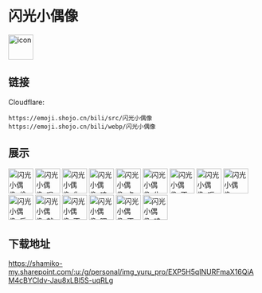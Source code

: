 # 闪光小偶像
<img src="https://emoji.shojo.cn/bili/src/闪光小偶像/icon.png" width="50" height="50" alt="icon">

## 链接
Cloudflare:
```
https://emoji.shojo.cn/bili/src/闪光小偶像
https://emoji.shojo.cn/bili/webp/闪光小偶像
```
## 展示
<img src="https://emoji.shojo.cn/bili/src/闪光小偶像/闪光小偶像-偷笑.png" width="50" height="50" alt="闪光小偶像-偷笑">
<img src="https://emoji.shojo.cn/bili/src/闪光小偶像/闪光小偶像-唱歌.png" width="50" height="50" alt="闪光小偶像-唱歌">
<img src="https://emoji.shojo.cn/bili/src/闪光小偶像/闪光小偶像-你说什么.png" width="50" height="50" alt="闪光小偶像-你说什么">
<img src="https://emoji.shojo.cn/bili/src/闪光小偶像/闪光小偶像-哇塞.png" width="50" height="50" alt="闪光小偶像-哇塞">
<img src="https://emoji.shojo.cn/bili/src/闪光小偶像/闪光小偶像-点赞.png" width="50" height="50" alt="闪光小偶像-点赞">
<img src="https://emoji.shojo.cn/bili/src/闪光小偶像/闪光小偶像-生气.png" width="50" height="50" alt="闪光小偶像-生气">
<img src="https://emoji.shojo.cn/bili/src/闪光小偶像/闪光小偶像-不要说哦.png" width="50" height="50" alt="闪光小偶像-不要说哦">
<img src="https://emoji.shojo.cn/bili/src/闪光小偶像/闪光小偶像-呃.png" width="50" height="50" alt="闪光小偶像-呃">
<img src="https://emoji.shojo.cn/bili/src/闪光小偶像/闪光小偶像-wink.png" width="50" height="50" alt="闪光小偶像-wink">
<img src="https://emoji.shojo.cn/bili/src/闪光小偶像/闪光小偶像-后退.png" width="50" height="50" alt="闪光小偶像-后退">
<img src="https://emoji.shojo.cn/bili/src/闪光小偶像/闪光小偶像-就是你啦.png" width="50" height="50" alt="闪光小偶像-就是你啦">
<img src="https://emoji.shojo.cn/bili/src/闪光小偶像/闪光小偶像-不可以哦.png" width="50" height="50" alt="闪光小偶像-不可以哦">
<img src="https://emoji.shojo.cn/bili/src/闪光小偶像/闪光小偶像-嘿嘿.png" width="50" height="50" alt="闪光小偶像-嘿嘿">
<img src="https://emoji.shojo.cn/bili/src/闪光小偶像/闪光小偶像-不要啊.png" width="50" height="50" alt="闪光小偶像-不要啊">
<img src="https://emoji.shojo.cn/bili/src/闪光小偶像/闪光小偶像-哇嗷.png" width="50" height="50" alt="闪光小偶像-哇嗷">

## 下载地址

https://shamiko-my.sharepoint.com/:u:/g/personal/img_yuru_pro/EXP5H5qINURFmaX16QiAM4cBYCIdv-Jau8xLBl5S-uqRLg